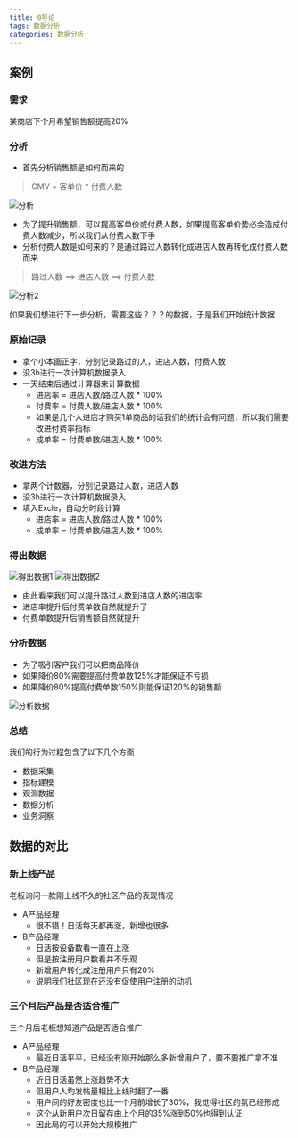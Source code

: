 ```yaml
---
title: 0导论
tags: 数据分析
categories: 数据分析
---
```


## 案例

### 需求

某商店下个月希望销售额提高20%

### 分析

* 首先分析销售额是如何而来的
> CMV = 客单价 * 付费人数

![分析](./01.png)

* 为了提升销售额，可以提高客单价或付费人数，如果提高客单价势必会造成付费人数减少，所以我们从付费人数下手
* 分析付费人数是如何来的？是通过路过人数转化成进店人数再转化成付费人数而来
> 路过人数 ==> 进店人数  ==>  付费人数

![分析2](./02.png)

如果我们想进行下一步分析，需要这些？？？的数据，于是我们开始统计数据


### 原始记录


* 拿个小本画正字，分别记录路过的人，进店人数，付费人数
* 没3h进行一次计算机数据录入
* 一天结束后通过计算器来计算数据
   * 进店率 = 进店人数/路过人数 * 100% 
   * 付费率 = 付费人数/进店人数 * 100% 
   * 如果是几个人进店才购买1单商品的话我们的统计会有问题，所以我们需要改进付费率指标
   * 成单率 = 付费单数/进店人数 * 100%                                                                                                                                                                          
   
### 改进方法

* 拿两个计数器，分别记录路过人数，进店人数
* 没3h进行一次计算机数据录入
* 填入Excle，自动分时段计算
   * 进店率 = 进店人数/路过人数 * 100% 
   * 成单率 = 付费单数/进店人数 * 100%     

### 得出数据

![得出数据1](./03.png)
![得出数据2](./04.png)

* 由此看来我们可以提升路过人数到进店人数的进店率
* 进店率提升后付费单数自然就提升了
* 付费单数提升后销售额自然就提升

### 分析数据

* 为了吸引客户我们可以把商品降价
* 如果降价80%需要提高付费单数125%才能保证不亏损
* 如果降价80%提高付费单数150%则能保证120%的销售额

![分析数据](./05.png)

### 总结

我们的行为过程包含了以下几个方面

* 数据采集
* 指标建模
* 观测数据
* 数据分析
* 业务洞察


## 数据的对比

### 新上线产品

老板询问一款刚上线不久的社区产品的表现情况

* A产品经理
   * 很不错！日活每天都再涨，新增也很多
* B产品经理
   * 日活按设备数看一直在上涨
   * 但是按注册用户数看并不乐观
   * 新增用户转化成注册用户只有20%
   * 说明我们社区现在还没有促使用户注册的动机
   
### 三个月后产品是否适合推广

三个月后老板想知道产品是否适合推广

* A产品经理
   * 最近日活平平，已经没有刚开始那么多新增用户了，要不要推广拿不准
* B产品经理
   * 近日日活虽然上涨趋势不大
   * 但用户人均发帖量相比上线时翻了一番
   * 用户间的好友密度也比一个月前增长了30%，我觉得社区的氛已经形成
   * 这个从新用户次日留存由上个月的35%涨到50%也得到认证
   * 因此局的可以开始大规模推广

  